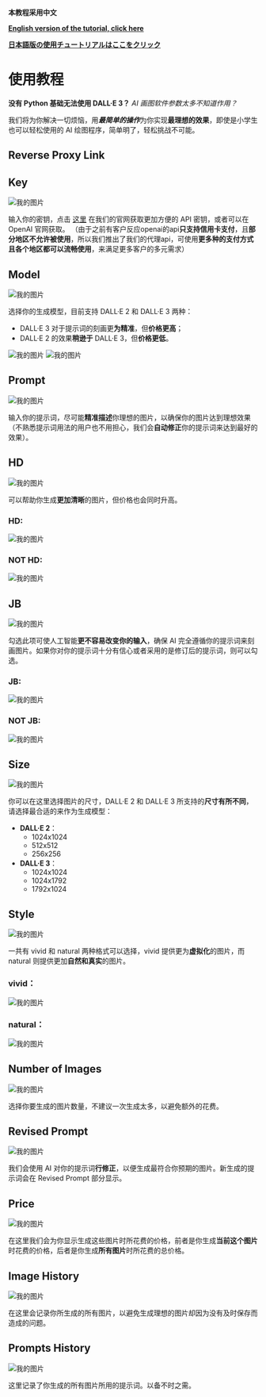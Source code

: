 **本教程采用中文**

**[English version of the tutorial, click here](./english.md)**

**[日本語版の使用チュートリアルはここをクリック](./japanese.md)**


# 使用教程

**没有 Python 基础无法使用 DALL·E 3？** *AI 画图软件参数太多不知道作用？* 

我们将为你解决一切烦恼，用***最简单的操作***为你实现**最理想的效果**，即使是小学生也可以轻松使用的 AI 绘图程序，简单明了，轻松挑战不可能。


## Reverse Proxy Link


## Key
![我的图片](./image/4.png "key")

输入你的密钥，点击 [这里](https://ai.voilatech.co.jp/) 在我们的官网获取更加方便的 API 密钥，或者可以在 OpenAI 官网获取。
（由于之前有客户反应openai的api**只支持信用卡支付**，且**部分地区不允许被使用**，所以我们推出了我们的代理api，可使用**更多种的支付方式且各个地区都可以流畅使用**，来满足更多客户的多元需求）

## Model
![我的图片](./image/6.png "key")

选择你的生成模型，目前支持 DALL·E 2 和 DALL·E 3 两种：
- DALL·E 3 对于提示词的刻画更**为精准**，但**价格更高**；
- DALL·E 2 的效果**稍逊于** DALL·E 3，但**价格更低**。

![我的图片](./image/11.png "key")
![我的图片](./image/12.png "key")

## Prompt
![我的图片](./image/5.png "key")

输入你的提示词，尽可能**精准描述**你理想的图片，以确保你的图片达到理想效果（不熟悉提示词用法的用户也不用担心，我们会**自动修正**你的提示词来达到最好的效果）。

## HD
![我的图片](./image/7.png "key")

可以帮助你生成**更加清晰**的图片，但价格也会同时升高。

### HD:
![我的图片](./image/13.png "key")
### NOT HD:
![我的图片](./image/11.png "key")

## JB
![我的图片](./image/8.png "key")

勾选此项可使人工智能**更不容易改变你的输入**，确保 AI 完全遵循你的提示词来刻画图片。如果你对你的提示词十分有信心或者采用的是修订后的提示词，则可以勾选。

### JB:
![我的图片](./image/14.png "key")
### NOT JB:
![我的图片](./image/11.png "key")

## Size
![我的图片](./image/9.png "key")

你可以在这里选择图片的尺寸，DALL·E 2 和 DALL·E 3 所支持的**尺寸有所不同**，请选择最合适的来作为生成模型：
- **DALL·E 2**： 
  - 1024x1024
  - 512x512
  - 256x256
- **DALL·E 3**：
  - 1024x1024
  - 1024x1792
  - 1792x1024

## Style
![我的图片](./image/15.png "key")

一共有 vivid 和 natural 两种格式可以选择，vivid 提供更为**虚拟化**的图片，而 natural 则提供更加**自然和真实**的图片。

### vivid：
![我的图片](./image/16.png "key")
### natural：
![我的图片](./image/15.png "key")

## Number of Images
![我的图片](./image/18.png "key")

选择你要生成的图片数量，不建议一次生成太多，以避免额外的花费。

## Revised Prompt
![我的图片](./image/19.png "key")

我们会使用 AI 对你的提示词**行修正**，以便生成最符合你预期的图片。新生成的提示词会在 Revised Prompt 部分显示。

## Price
![我的图片](./image/20.png "key")

在这里我们会为你显示生成这些图片时所花费的价格，前者是你生成**当前这个图片**时花费的价格，后者是你生成**所有图片**时所花费的总价格。

## Image History
![我的图片](./image/17.png "key")

在这里会记录你所生成的所有图片，以避免生成理想的图片却因为没有及时保存而造成的问题。

## Prompts History
![我的图片](./image/17.png "key")

这里记录了你生成的所有图片所用的提示词。以备不时之需。

